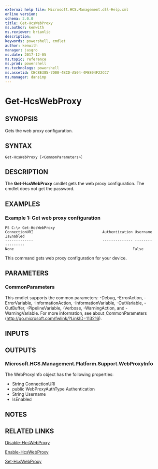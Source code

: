 ```yaml
---
external help file: Microsoft.HCS.Management.dll-Help.xml
online version: 
schema: 2.0.0
title: Get-HcsWebProxy
ms.author: kenwith
ms.reviewer: brianlic
description: 
keywords: powershell, cmdlet
author: kenwith
manager: jasgro
ms.date: 2017-12-05
ms.topic: reference
ms.prod: powershell
ms.technology: powershell
ms.assetid: CEC8E385-7D00-4BCD-A504-4FE804F22CC7
ms.manager: dansimp
---
```


# Get-HcsWebProxy

## SYNOPSIS
Gets the web proxy configuration.

## SYNTAX

```
Get-HcsWebProxy [<CommonParameters>]
```

## DESCRIPTION
The **Get-HcsWebProxy** cmdlet gets the web proxy configuration.
The cmdlet does not get the password.

## EXAMPLES

### Example 1: Get web proxy configuration
```
PS C:\> Get-HcsWebProxy
ConnectionURI                                Authentication Username                                          IsEnabled
-------------                                -------------- --------                                          ---------
None                                                       False
```

This command gets web proxy configuration for your device.

## PARAMETERS

### CommonParameters
This cmdlet supports the common parameters: -Debug, -ErrorAction, -ErrorVariable, -InformationAction, -InformationVariable, -OutVariable, -OutBuffer, -PipelineVariable, -Verbose, -WarningAction, and -WarningVariable. For more information, see about_CommonParameters (http://go.microsoft.com/fwlink/?LinkID=113216).

## INPUTS

## OUTPUTS

### Microsoft.HCS.Management.Platform.Support.WebProxyInfo
The WebProxyInfo object has the following properties:

- String ConnectionURI 
- public WebProxyAuthType Authentication 
- String Username 
- IsEnabled

## NOTES

## RELATED LINKS

[Disable-HcsWebProxy](./Disable-HcsWebProxy.md)

[Enable-HcsWebProxy](./Enable-HcsWebProxy.md)

[Set-HcsWebProxy](./Set-HcsWebProxy.md)

